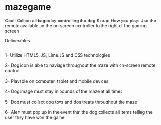# mazegame<br>

Goal: Collect all bages by controlling the dog 
Setup:
How you play: Use the remote available on the on-screen controller to the right of the gaming screen

Deliverables<br><br>

1- Utilize HTML5, JS, Lime.JS and CSS technologies<br><br>
2- Dog icon is able to naviage throughout the maze with on-screen remote control<br><br>
3- Playable on computer, tablet and mobile devices<br><br>
4- Dog image must stay in bounds of the maze at all times<br><br>
5- Dog must collect dog toys and dog treats throughout the maze <br><br>
6- Alert must pop up in the event that the dog collects all items telling the user they have won the game<br><br>
